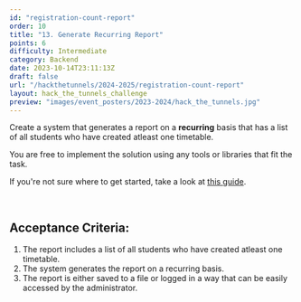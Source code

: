 ```yaml
---
id: "registration-count-report"
order: 10
title: "13. Generate Recurring Report"
points: 6
difficulty: Intermediate
category: Backend
date: 2023-10-14T23:11:13Z
draft: false
url: "/hackthetunnels/2024-2025/registration-count-report"
layout: hack_the_tunnels_challenge
preview: "images/event_posters/2023-2024/hack_the_tunnels.jpg"
---
```


Create a system that generates a report on a **recurring** basis that has a list of all students who have created atleast one timetable.

You are free to implement the solution using any tools or libraries that fit the task.

If you're not sure where to get started, take a look at [this guide](https://medium.com/@developerom/schedule-cron-jobs-in-node-js-12a6a33d6ed3).

<br/>

## Acceptance Criteria:

1. The report includes a list of all students who have created atleast one timetable.
2. The system generates the report on a recurring basis.
3. The report is either saved to a file or logged in a way that can be easily accessed by the administrator.
